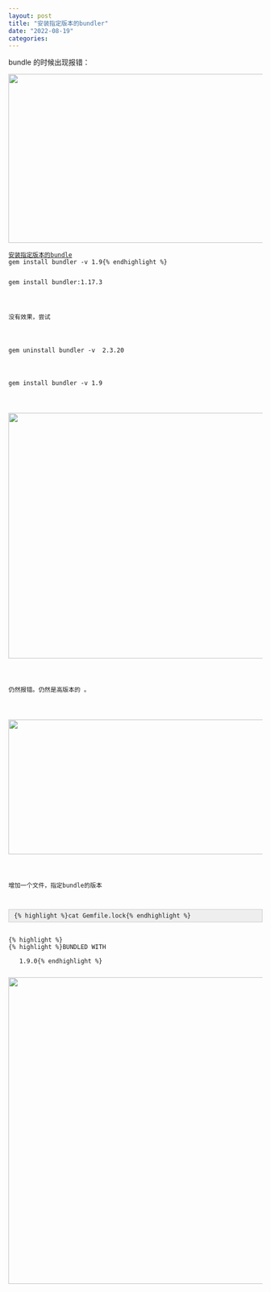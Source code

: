 ```yaml
---
layout: post
title: "安装指定版本的bundler"
date: "2022-08-19"
categories: 
---
```

<p>bundle 的时候出现报错：</p>

<p><img height="335" src="/uploads/ckeditor/pictures/288/image-20220819103144-1.png" width="1305" /></p>

<pre class="default s-code-block">
<code class="hljs language-undefined"><a href="https://stackoverflow.com/questions/60631953/warning-the-running-version-of-bundler-is-older-than-the-version-that-created-t">安装指定版本的bundle</a>
gem install bundler -v 1.9{% endhighlight %}

<p>gem install bundler:1.17.3</p>

<p>没有效果，尝试</p>

<p>gem uninstall bundler -v&nbsp; 2.3.20</p>

<p>gem install bundler -v 1.9</p>

<p><img height="487" src="/uploads/ckeditor/pictures/289/image-20220819103417-2.png" width="1466" /></p>

<p>仍然报错。仍然是高版本的 。</p>

<p><img height="267" src="/uploads/ckeditor/pictures/290/image-20220819103525-3.png" width="917" /></p>

<p>增加一个文件，指定bundle的版本</p>

<div style="background:#eeeeee;border:1px solid #cccccc;padding:5px 10px;">{% highlight %}cat Gemfile.lock{% endhighlight %}</div>

{% highlight %}
{% highlight %}BUNDLED WITH

&nbsp;&nbsp; 1.9.0{% endhighlight %}

<p><img height="608" src="/uploads/ckeditor/pictures/291/image-20220819104721-1.png" width="1062" /></p>

<p>&nbsp;</p>

